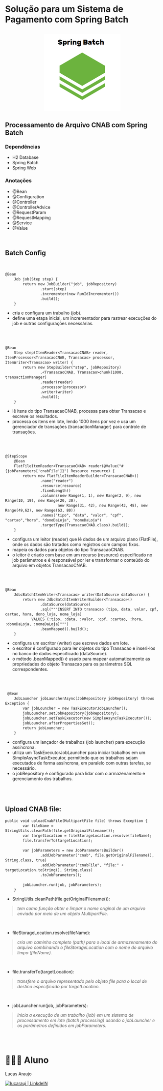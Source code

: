 # Solução para um Sistema de Pagamento com Spring Batch

<h2 align="center">
  <img width="250px" src="https://raw.githubusercontent.com/lucarauj/assets/main/Spring%20Batch.png">
</h2>

## Processamento de Arquivo CNAB com Spring Batch

### Dependências

- H2 Database
- Spring Batch
- Spring Web

### Anotações

- @Bean
- @Configuration
- @Controller
- @ControllerAdvice
- @RequestParam
- @RequestMapping
- @Service
- @Value

<br>

## Batch Config

<br>

```
@Bean
    Job job(Step step) {
        return new JobBuilder("job", jobRepository)
                .start(step)
                .incrementer(new RunIdIncrementer())
                .build();
    }
```
- cria e configura um trabalho (job).
- define uma etapa inicial, um incrementador para rastrear execuções do job e outras configurações necessárias.

<br>
<br>

```
@Bean
    Step step(ItemReader<TransacaoCNAB> reader, ItemProcessor<TransacaoCNAB, Transacao> processor, ItemWriter<Transacao> writer) {
        return new StepBuilder("step", jobRepository)
                .<TransacaoCNAB, Transacao>chunk(1000, transactionManager)
                .reader(reader)
                .processor(processor)
                .writer(writer)
                .build();
    }
```
- lê itens do tipo TransacaoCNAB, processa para obter Transacao e escreve os resultados. 
- processa os itens em lote, lendo 1000 itens por vez e usa um gerenciador de transações (transactionManager) para controle de transações.

<br>
<br>

```
@StepScope
    @Bean
    FlatFileItemReader<TransacaoCNAB> reader(@Value("#{jobParameters['cnabFile']}") Resource resource) {
        return new FlatFileItemReaderBuilder<TransacaoCNAB>()
                .name("reader")
                .resource(resource)
                .fixedLength()
                .columns(new Range(1, 1), new Range(2, 9), new Range(10, 19), new Range(20, 30),
                        new Range(31, 42), new Range(43, 48), new Range(49,62), new Range(63, 80))
                .names("tipo", "data", "valor", "cpf", "cartao","hora", "donoDaLoja", "nomeDaLoja")
                .targetType(TransacaoCNAB.class).build();
    }
```
- configura um leitor (reader) que lê dados de um arquivo plano (FlatFile), onde os dados são tratados como registros com campos fixos. 
- mapeia os dados para objetos do tipo TransacaoCNAB. 
- o leitor é criado com base em um recurso (resource) especificado no job parâmetros e é responsável por ler e transformar o conteúdo do arquivo em objetos TransacaoCNAB.

<br>
<br>

```
@Bean
    JdbcBatchItemWriter<Transacao> writer(DataSource dataSource) {
        return new JdbcBatchItemWriterBuilder<Transacao>()
                .dataSource(dataSource)
                .sql("""INSERT INTO transacao (tipo, data, valor, cpf, cartao, hora, dono_loja, nome_loja) 
			VALUES (:tipo, :data, :valor, :cpf, :cartao, :hora, :donoDaLoja, :nomeDaLoja)""")
                .beanMapped().build();
    }
```
- configura um escritor (writer) que escreve dados em lote. 
- o escritor é configurado para ler objetos do tipo Transacao e inseri-los no banco de dados especificado (dataSource). 
- o método .beanMapped() é usado para mapear automaticamente as propriedades do objeto Transacao para os parâmetros SQL correspondentes.

<br>
<br>

```
 @Bean
    JobLauncher jobLauncherAsync(JobRepository jobRepository) throws Exception {
        var jobLouncher = new TaskExecutorJobLauncher();
        jobLouncher.setJobRepository(jobRepository);
        jobLouncher.setTaskExecutor(new SimpleAsyncTaskExecutor());
        jobLouncher.afterPropertiesSet();
        return jobLouncher;
    }
```
- configura um lançador de trabalhos (job launcher) para execução assíncrona. 
- utiliza um TaskExecutorJobLauncher para iniciar trabalhos em um SimpleAsyncTaskExecutor, permitindo que os trabalhos sejam executados de forma assíncrona, em paralelo com outras tarefas, se necessário. 
- o jobRepository é configurado para lidar com o armazenamento e gerenciamento dos trabalhos. 

<br>
<br>

## Upload CNAB file:

```
public void uploadCnabFile(MultipartFile file) throws Exception {
        var fileName = StringUtils.cleanPath(file.getOriginalFilename());
        var targetLocation = fileStorageLocation.resolve(fileName);
        file.transferTo(targetLocation);

        var jobParameters = new JobParametersBuilder()
                .addJobParameter("cnab", file.getOriginalFilename(), String.class, true)
                .addJobParameter("cnabFile", "file:" + targetLocation.toString(), String.class)
                .toJobParameters();

        jobLauncher.run(job, jobParameters);
    }
```
- StringUtils.cleanPath(file.getOriginalFilename()): 
>*tem como função obter e limpar o nome original de um arquivo enviado por meio de um objeto MultipartFile.*

<br>

- fileStorageLocation.resolve(fileName):
>*cria um caminho completo (path) para o local de armazenamento do arquivo combinando o fileStorageLocation com o nome do arquivo limpo (fileName).*

<br>

- file.transferTo(targetLocation):
>*transfere o arquivo representado pelo objeto file para o local de destino especificado por targetLocation.*

<br>

- jobLauncher.run(job, jobParameters):
>*inicia a execução de um trabalho (job) em um sistema de processamento em lote (batch processing) usando o jobLauncher e os parâmetros definidos em jobParameters.*

<br>
<br>

# 👨🏼‍🎓 Aluno

Lucas Araujo

<a href="https://www.linkedin.com/in/lucarauj"><img alt="lucarauj | LinkdeIN" width="40px" src="https://user-images.githubusercontent.com/43545812/144035037-0f415fc7-9f96-4517-a370-ccc6e78a714b.png" /></a>
